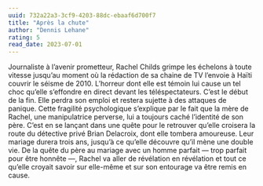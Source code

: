 ```yaml
---
uuid: 732a22a3-3cf9-4203-88dc-ebaaf6d700f7
title: "Après la chute"
author: "Dennis Lehane"
rating: 5
read_date: 2023-07-01
---
```


Journaliste à l’avenir prometteur, Rachel Childs grimpe les échelons à toute vitesse jusqu’au moment où la rédaction de sa chaine de TV l’envoie à Haïti couvrir le séisme de 2010. L’horreur dont elle est témoin lui cause un tel choc qu’elle s’effondre en direct devant les téléspectateurs. C’est le début de la fin. Elle perdra son emploi et restera sujette à des attaques de panique. Cette fragilité psychologique s’explique par le fait que la mère de Rachel, une manipulatrice perverse, lui a toujours caché l’identité de son père. C’est en se lançant dans une quête pour le retrouver qu’elle croisera la route du détective privé Brian Delacroix, dont elle tombera amoureuse. Leur mariage durera trois ans, jusqu’à ce qu’elle découvre qu’il mène une double vie. De la quête du père au mariage avec un homme parfait — trop parfait pour être honnête —, Rachel va aller de révélation en révélation et tout ce qu’elle croyait savoir sur elle-même et sur son entourage va être remis en cause.